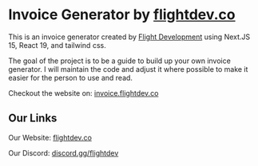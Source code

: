 # Invoice Generator by [flightdev.co](https://flightdev.co)

This is an invoice generator created by [Flight Development](https://flightdev.co) using Next.JS 15, React 19, and tailwind css.

The goal of the project is to be a guide to build up your own invoice generator. I will maintain the code and adjust it where possible to make it easier for the person to use and read.

Checkout the website on: [invoice.flightdev.co](https://invoice.flightdev.co)

## Our Links

Our Website: [flightdev.co](https://flightdev.co)

Our Discord: [discord.gg/flightdev](https://discord.gg/flightdev)

